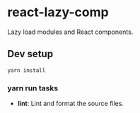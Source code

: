 # react-lazy-comp

Lazy load modules and React components.

## Dev setup

`yarn install`

### yarn run tasks

- **lint**: Lint and format the source files.
